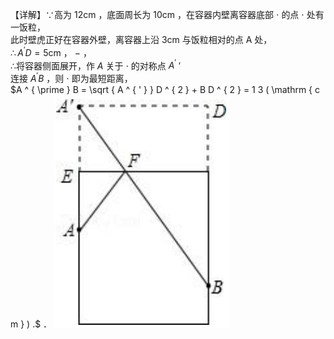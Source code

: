 【详解】∵高为 $1 2 \mathrm { c m }$ ，底面周长为 $1 0 \mathrm { c m }$ ，在容器内壁离容器底部 $\cdot$ 的点 $\cdot$ 处有一饭粒，  
此时壁虎正好在容器外壁，离容器上沿 $3 \mathrm { c m }$ 与饭粒相对的点 A 处，  
$\therefore A ^ { \prime } D = 5 \mathrm { c m }$ ， $-$ ，  
∴将容器侧面展开，作 $A$ 关于 $\cdot$ 的对称点 $A ^ { \prime }$ ′  
连接 $A ^ { \prime } B$ ，则 $\cdot$ 即为最短距离，  
$A ^ { \prime } B = \sqrt { A ^ { ' } } D ^ { 2 } + B D ^ { 2 } = 1 3 ( \mathrm { c m } ) .$ ．
![](<../../qs_image_DB/专题2-1__将军饮马等8类常见最值问题（解析版）/1135caa300aec28b79bf279444f620213cc5669d6ab3f78a5fed390c041689cf.jpg>)
